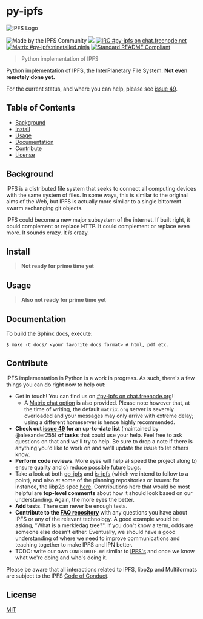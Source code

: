 # py-ipfs

![IPFS Logo](ipfs.png)

![Made by the IPFS Community](https://img.shields.io/badge/made%20by-IPFS%20Community-blue.svg?style=flat-square)
[![](https://img.shields.io/badge/project-IPFS-blue.svg?style=flat-square)](http://ipfs.io/)
[![IRC #py-ipfs on chat.freenode.net](https://img.shields.io/badge/freenode%20IRC-%23py--ipfs-blue.svg?style=flat-square)](http://webchat.freenode.net/?channels=%23py-ipfs)
[![Matrix #py-ipfs:ninetailed.ninja](https://img.shields.io/matrix/py-ipfs:ninetailed.ninja?color=blue&label=matrix+chat&style=flat-square)](https://matrix.to/#/#py-ipfs:ninetailed.ninja?via=ninetailed.ninja&via=librem.one)
[![Standard README Compliant](https://img.shields.io/badge/standard--readme-OK-green.svg?style=flat-square)](https://github.com/RichardLitt/standard-readme)

> Python implementation of IPFS

Python implementation of IPFS, the InterPlanetary File System. **Not even
remotely done yet.**

For the current status, and where you can help, please see [issue 49](https://github.com/ipfs/py-ipfs/issues/49).

## Table of Contents

- [Background](#background)
- [Install](#install)
- [Usage](#usage)
- [Documentation](#documentation)
- [Contribute](#contribute)
- [License](#license)

## Background

IPFS is a distributed file system that seeks to connect all computing devices
with the same system of files. In some ways, this is similar to the original
aims of the Web, but IPFS is actually more similar to a single bittorrent swarm
exchanging git objects.

IPFS could become a new major subsystem of the internet. If built right, it
could complement or replace HTTP. It could complement or replace even more. It
sounds crazy. It *is* crazy.

<!--
### Organization

This repository contains the Python package `ipfs`, which contains the
subpackages `block`, `merkledag`, `naming`, and `routing`, which function as
laid out in [the main IPFS repo](http://github.com/ipfs/ipfs)

The repo roughly looks like this::

    ipfs
    ├─ block
    ├─ merkledag
    ├─ naming
    ├─ network
    └─ routing
-->

## Install

> **Not ready for prime time yet**

## Usage

> **Also not ready for prime time yet**

## Documentation

To build the Sphinx docs, execute:
```shell
$ make -C docs/ <your favorite docs format> # html, pdf etc.
```

<!--
## Roadmap

Note: This is based on the roadmap from [js-ipfs](https://github.com/ipfs/js-ipfs) . As such, it may still contain inconsistencies until further editing.

- Block
- MerkleDAG
    - [ ] MerkleDAG Python implementation (needs IPLD).
        - [ ] [py-merkledag-store] No spec yet.
        - [Go Impl](https://github.com/ipfs/go-ipfs/blob/master/merkledag/merkledag.go)
        - [JS Impl](https://github.com/diasdavid/js-merkledag-store).
- Network
    - [ ] The `libp2p-website` [is the spec](https://github.com/diasdavid/libp2p-website), but for now the place to go is the [roadmap readme](https://github.com/diasdavid/go-libp2p/blob/docs/roadmap/README.md) in the `go-libp2p` docs.
    - [ ] [py-libp2p](https://github.com/libp2p/py-libp2p)
        - Please see the [py-libp2p repository](https://github.com/libp2p/py-libp2p#feature-breakdown)
          for the most up-to-date status of different components.
        - [ ] Swarm
            - The following modules are required, as a minimum, for basic connectivity:
                - [ ] libp2p-identify [JS implementation](https://github.com/diasdavid/js-libp2p-swarm/tree/master/src/identify).
                - Transports (just the baseline requirements, every module helps)
                    - [X] TCP [JS Impl](https://github.com/diasdavid/js-libp2p-tcp)
                - Stream Multiplexer
                    - [X] mplex
                - Upgrades/Crypto channel
                    - [ ] libp2p-secio
                - Peer Discovery (just the baseline requirements, every module helps)
                    - [X] bootstrap list
                    - [ ] Kademlia DHT
                    - [ ] mDNS
                - Content Discovery (just the baseline requirements, every module helps)
                    - [ ] Kademlia DHT
                - NAT Traversal (just the baseline requirements, every module helps)
                    - [ ] UPnP
                    - [ ] NAT-PmP
- Exchange
    - [ ] py-bitswap [JS Impl](https://github.com/diasdavid/js-bitswap). [JS Discussion issue](https://github.com/ipfs/js-ipfs/issues/17).
- Supporting modules
    - [X] [py-cid](https://github.com/ipld/py-cid)
    - [X] [py-multiaddr](https://github.com/multiformats/py-multiaddr) [Spec](https://github.com/jbenet/multiaddr) [Go Impl](https://github.com/jbenet/go-multiaddr). [JS Impl](https://github.com/jbenet/js-multiaddr).
    - [ ] [py-multistream-select](https://github.com/dheatovwil/py-multistream-select) [Spec](https://github.com/jbenet/multistream). [JS Impl](https://github.com/diasdavid/js-multistream) _protocol muxer_. [JS Discussion issue](https://github.com/ipfs/js-ipfs/issues/24).
    - [X] [py-multicodec](https://github.com/multiformats/py-multicodec). [Spec](https://github.com/jbenet/multicodec). [Go Impl](https://github.com/jbenet/go-multicodec)
    - [ ] [py-ipld](https://github.com/ipld/py-ipld-dag). [Spec](https://github.com/ipfs/specs/pull/37). [Discussion](https://github.com/ipfs/go-ipld/issues/8). [Go Impl.](https://github.com/ipfs/go-ipld). [JS Impl.](https://github.com/diasdavid/js-ipld)
-->


## Contribute

IPFS implementation in Python is a work in progress. As such, there's a few things you can do right now to help out:

  * Get in touch! You can find us on [#py-ipfs on chat.freenode.org](http://webchat.freenode.net/?channels=%23py-ipfs)!
     * A [Matrix chat option](https://matrix.to/#/#py-ipfs:ninetailed.ninja?via=ninetailed.ninja&via=librem.one) is also provided. Please note however that, at the time of writing, the default `matrix.org` server is severely overloaded and your messages may only arrive with extreme delay; using a different homeserver is hence highly recommended.
  * **Check out [issue 49](https://github.com/ipfs/py-ipfs/issues/49) for an up-to-date list** (maintained by @alexander255) **of tasks** that could use your help. Feel free to ask questions on that and we'll try to help. Be sure to drop a note if there is anything you'd like to work on and we'll update the issue to let others know.
  * **Perform code reviews**. More eyes will help a) speed the project along b) ensure quality and c) reduce possible future bugs.
  * Take a look at both [go-ipfs](https://github.com/ipfs/go-ipfs) and [js-ipfs](https://github.com/ipfs/js-ipfs) (which we intend to follow to a point), and also at some of the planning repositories or issues: for instance, the libp2p spec [here](https://github.com/libp2p/specs). Contributions here that would be most helpful are **top-level comments** about how it should look based on our understanding. Again, the more eyes the better.
  * **Add tests**. There can never be enough tests.
  * **Contribute to the [FAQ repository](https://github.com/ipfs/faq/issues)** with any questions you have about IPFS or any of the relevant technology. A good example would be asking, "What is a merkledag tree?". If you don't know a term, odds are someone else doesn't either. Eventually, we should have a good understanding of where we need to improve communications and teaching together to make IPFS and IPN better.
  * TODO: write our own `CONTRIBUTE.md` similar to [IPFS's](https://github.com/ipfs/ipfs/blob/master/CONTRIBUTE.md) and once we know what we're doing and who's doing it.

Please be aware that all interactions related to IPFS, libp2p and Multiformats are subject to the IPFS [Code of Conduct](https://github.com/ipfs/community/blob/master/code-of-conduct.md).

## License

[MIT](LICENSE)
